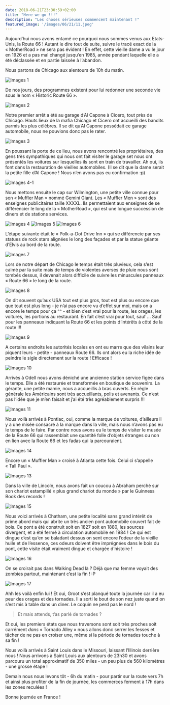 ```yaml
---
date: 2018-06-21T23:30:59+02:00
title: "Here we go !!!"
description: "Les choses sérieuses commencent maintenant !"
featured_image: '/images/06/21/11.jpeg'
---
```


Aujourd’hui nous avons entamé ce pourquoi nous sommes venus aux Etats-Unis, la Route 66 ! Autant le dire tout de suite, suivre le tracé exact de la « MotherRoad » ne sera pas évident ! En effet, cette vieille dame a vu le jour en 1926 et a pas mal changé jusqu’en 1985, année pendant laquelle elle a été déclassée et en partie laissée à l’abandon.

Nous partons de Chicago aux alentours de 10h du matin.

![Images 1](/images/06/21/1.jpeg)

De nos jours, des programmes existent pour lui redonner une seconde vie sous le nom « Historic Route 66 ».

![Images 2](/images/06/21/2.jpeg)

Notre premier arrêt a été au garage d’Al Capone à Cicero, tout près de Chicago. Hauts lieux de la mafia Chicago et Cicero ont accueilli des bandits parmis les plus célèbres. Il se dit qu’Al Capone possédait ce garage automobile, nous ne pouvions donc pas le rater. 

![Images 3](/images/06/21/3.jpeg)

En poussant la porte de ce lieu, nous avons rencontré les propriétaires, des gens très sympathiques qui nous ont fait visiter le garage set nous ont présentés les voitures sur lesquelles ils sont en train de travailler. Ah oui, ils font dans la restauration de vieilles automobiles. (Il se dit que la dame serait la petite fille d’Al Capone ! Nous n’en avons pas eu confirmation :p)

![Images 4-1](/images/06/21/4-1.jpeg)

Nous mettons ensuite le cap sur Wilmington, une petite ville connue pour son « Muffler Man » nommé Gemini Giant. Les « Muffler Men » sont des enseignes publicitaires taille XXXXL. Ils permettaient aux enseignes de se différencier le long de la « MotherRoad », qui est une longue succession de diners et de stations services.

![Images 4](/images/06/21/4.jpeg)
![Images 5](/images/06/21/5.jpeg)
![Images 6](/images/06/21/6.jpeg)

L’étape suivante était le « Polk-a-Dot Drive Inn » qui se différencie par ses statues de rock stars alignées le long des façades et par la statue géante d’Elvis au bord de la route.

![Images 7](/images/06/21/7.jpeg)

Lors de notre départ de Chicago le temps était très pluvieux, cela s’est calmé par la suite mais de temps de violentes averses de pluie nous sont tombés dessus, il devenait alors difficile de suivre les minuscules panneaux « Route 66 » le long de la route.

![Images 8](/images/06/21/8.jpeg)

On dit souvent qu’aux USA tout est plus gros, tout est plus ou encore que que tout est plus long - je n’ai pas encore vu d’effet sur moi, mais on a encore le temps pour ça ^^ - et bien c’est vrai pour la route, les orages, les voitures, les portions au restaurant. En fait c’est vrai pour tout, sauf ... Sauf pour les panneaux indiquant la Route 66 et les points d’intérêts à côté de la route !!!  

![Images 9](/images/06/21/9.jpeg)

A certains endroits les autorités locales en ont eu marre que des vilains leur piquent leurs - petite - panneaux Route 66. Ils ont alors eu la riche idée de peindre le sigle directement sur la route ! Efficace !

![Images 10](/images/06/21/10.jpeg)

Arrivés à Odell nous avons déniché une ancienne station service figée dans le temps. Elle a été restaurée et transformée en boutique de souvenirs. La gérante, une petite mamie, nous a accueillis à bras ouverts. En règle générale les Américains sont très accueillants, polis et avenants. Ce n’est pas l’idée que je m’en faisait et j’ai été très agréablement surpris !!!

![Images 11](/images/06/21/11.jpeg)

Nous voilà arrivés à Pontiac, oui, comme la marque de voitures, d’ailleurs il y a une misée consacré à la marque dans la ville, mais nous n’avons pas eu le temps de le faire. Par contre nous avons eu le temps de visiter le musée de la Route 66 qui rassemblait une quantité folle d’objets étranges ou non en lien avec la Route 66 et les fadas qui la parcouraient.

![Images 14](/images/06/21/14.jpeg)

Encore un « Muffler Man » croisé à Atlanta cette fois. Celui ci s’appelle « Tall Paul ».

![Images 13](/images/06/21/13.jpeg)

Dans la ville de Lincoln, nous avons fait un coucou à Abraham perché sur son chariot estampillé « plus grand chariot du monde » par le Guinness Book des records !

![Images 15](/images/06/21/15.jpeg)

 Nous voici arrivés à Chatham, une petite localité sans grand intérêt de prime abord mais qui abrite un très ancien pont automobile couvert fait de bois. Ce pont a été construit soit en 1827 soit en 1880, les sources divergent, et a été fermé à circulation automobile en 1984 ! Ce qui est dingue c’est qu’en se baladant dessus on sent encore l’odeur de la vieille huile et de l’essence, ces odeurs doivent être imprégnées dans le bois du pont, cette visite était vraiment dingue et chargée d’histoire !

![Images 16](/images/06/21/16.jpeg)

On se croirait pas dans Walking Dead là ? Déjà que ma femme voyait des zombies partout, maintenant c’est la fin ! :P

![Images 17](/images/06/21/17.jpeg)

Ahh les voilà enfin lui ! Et oui, Groot s’est planqué toute la journée car il a eu peur des orages et des tornades. Il a sorti le bout de son nez juste quand on s’est mis à table dans un diner. Le coquin ne perd pas le nord !

> Et mais attends, t’as parlé de tornades ?

Et oui, les premiers états que nous traversons sont soit très proches soit carrément *dans* « Tornado Alley » nous allons donc serrer les fesses et tâcher de ne pas en croiser une, même si la période de tornades touche à sa fin !

Nous voilà arrivés à Saint Louis dans le Missouri, laissant l’Illinois derrière nous ! Nous arrivons à Saint Louis aux alentours de 23h30 et avons parcouru un total approximatif de 350 miles - un peu plus de 560 kilomètres - une grosse étape !

Demain nous nous levons tôt - 6h du matin - pour partir sur la route vers 7h et ainsi plus profiter de la fin de journée, les commerces ferment à 17h dans les zones reculées !

Bonne journée en France ! 